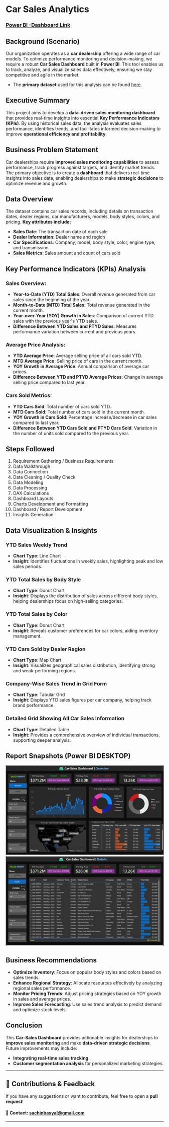 # Car Sales Analytics

### [Power BI -Dashboard Link](https://github.com/sachinbasyal/Car-Sales-Data-Analytics/blob/main/Dashboard%20%26%20Report/Car%20Sales%20-Insights.pbix)

## Background (Scenario)
Our organization operates as a **car dealership** offering a wide range of car models. To optimize performance monitoring and decision-making, we require a robust **Car Sales Dashboard** built in **Power BI**. This tool enables us to track, analyze, and visualize sales data effectively, ensuring we stay competitive and agile in the market.

- The **primary dataset** used for this analysis can be found [here](https://github.com/sachinbasyal/Car-Sales-Data-Analytics/blob/main/Dataset/Car%20Sales.xlsx).

## Executive Summary
This project aims to develop a **data-driven sales monitoring dashboard** that provides real-time insights into essential **Key Performance Indicators (KPIs)**. By using historical sales data, the analysis evaluates sales performance, identifies trends, and facilitates informed decision-making to improve **operational efficiency and profitability**.

## Business Problem Statement
Car dealerships require **improved sales monitoring capabilities** to assess performance, track progress against targets, and identify market trends. The primary objective is to create a **dashboard** that delivers real-time insights into sales data, enabling dealerships to make **strategic decisions** to optimize revenue and growth.

## Data Overview
The dataset contains car sales records, including details on transaction dates, dealer regions, car manufacturers, models, body styles, colors, and pricing. **Key attributes include:**

- **Sales Date**: The transaction date of each sale
- **Dealer Information**: Dealer name and region
- **Car Specifications**: Company, model, body style, color, engine type, and transmission
- **Sales Metrics**: Sales amount and count of cars sold

## Key Performance Indicators (KPIs) Analysis

### **Sales Overview:**
- **Year-to-Date (YTD) Total Sales**: Overall revenue generated from car sales since the beginning of the year.
- **Month-to-Date (MTD) Total Sales**: Total revenue generated in the current month.
- **Year-over-Year (YOY) Growth in Sales**: Comparison of current YTD sales with the previous year's YTD sales.
- **Difference Between YTD Sales and PTYD Sales**: Measures performance variation between current and previous years.

### **Average Price Analysis:**
- **YTD Average Price**: Average selling price of all cars sold YTD.
- **MTD Average Price**: Selling price of cars in the current month.
- **YOY Growth in Average Price**: Annual comparison of average car prices.
- **Difference Between YTD and PTYD Average Prices**: Change in average selling price compared to last year.

### **Cars Sold Metrics:**
- **YTD Cars Sold**: Total number of cars sold YTD.
- **MTD Cars Sold**: Total number of cars sold in the current month.
- **YOY Growth in Cars Sold**: Percentage increase/decrease in car sales compared to last year.
- **Difference Between YTD Cars Sold and PTYD Cars Sold**: Variation in the number of units sold compared to the previous year.

## Steps Followed
1. Requirement Gathering / Business Requirements
2. Data Walkthrough
3. Data Connection
4. Data Cleaning / Quality Check
5. Data Modeling
6. Data Processing
7. DAX Calculations
8. Dashboard Layouts
9. Charts Development and Formatting
10. Dashboard / Report Development
11. Insights Generation

## Data Visualization & Insights

### **YTD Sales Weekly Trend**
- **Chart Type**: Line Chart
- **Insight**: Identifies fluctuations in weekly sales, highlighting peak and low sales periods.

### **YTD Total Sales by Body Style**
- **Chart Type**: Donut Chart
- **Insight**: Displays the distribution of sales across different body styles, helping dealerships focus on high-selling categories.

### **YTD Total Sales by Color**
- **Chart Type**: Donut Chart
- **Insight**: Reveals customer preferences for car colors, aiding inventory management.

### **YTD Cars Sold by Dealer Region**
- **Chart Type**: Map Chart
- **Insight**: Visualizes geographical sales distribution, identifying strong and weak-performing regions.

### **Company-Wise Sales Trend in Grid Form**
- **Chart Type**: Tabular Grid
- **Insight**: Displays YTD sales figures per car company, helping track brand performance.

### **Detailed Grid Showing All Car Sales Information**
- **Chart Type**: Detailed Table
- **Insight**: Provides a comprehensive overview of individual transactions, supporting deeper analysis.

## Report Snapshots (Power BI DESKTOP)

![Dashboard_upload](https://github.com/sachinbasyal/Car-Sales-Data-Analytics/blob/main/Dashboard%20%26%20Report/Dashboard%20view-1.png)
![Dashboard_2_upload](https://github.com/sachinbasyal/Car-Sales-Data-Analytics/blob/main/Dashboard%20%26%20Report/Dashboard%20view-2.png)

## Business Recommendations
- **Optimize Inventory**: Focus on popular body styles and colors based on sales trends.
- **Enhance Regional Strategy**: Allocate resources effectively by analyzing regional sales performance.
- **Monitor Pricing Trends**: Adjust pricing strategies based on YOY growth in sales and average prices.
- **Improve Sales Forecasting**: Use sales trend analysis to predict demand and optimize stock levels.

## Conclusion
This **Car-Sales Dashboard** provides actionable insights for dealerships to **improve sales monitoring** and make **data-driven strategic decisions**. Future improvements may include:
- **Integrating real-time sales tracking**.
- **Customer segmentation analysis** for personalized marketing strategies.

---
## 📌 **Contributions & Feedback**
If you have any suggestions or want to contribute, feel free to open a **pull request**!
#### 📧 Contact: sachinbasyal@gmail.com

---

